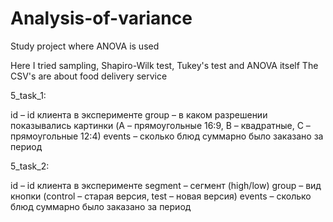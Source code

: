 # Analysis-of-variance
Study project where ANOVA is used


Here I tried sampling, Shapiro-Wilk test, Tukey's test and ANOVA itself
The CSV's are about food delivery service

5_task_1:

id – id клиента в эксперименте
group – в каком разрешении показывались картинки (A – прямоугольные 16:9, B – квадратные, C – прямоугольные 12:4)
events – сколько блюд суммарно было заказано за период


5_task_2:

id – id клиента в эксперименте
segment – сегмент (high/low)
group – вид кнопки (control – старая версия, test – новая версия)
events – сколько блюд суммарно было заказано за период
